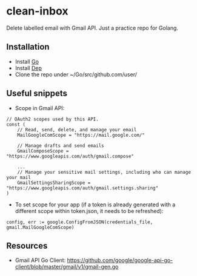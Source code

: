 # clean-inbox
Delete labelled email with Gmail API. Just a practice repo for Golang. 


## Installation 
- Install [Go](https://stackoverflow.com/questions/12843063/install-go-with-brew-and-running-the-gotour)  
- Install [Dep](https://golang.github.io/dep/docs/installation.html) 
- Clone the repo under ~/Go/src/github.com/user/ 

## Useful snippets 
- Scope in Gmail API: 
```
// OAuth2 scopes used by this API.
const (
	// Read, send, delete, and manage your email
	MailGoogleComScope = "https://mail.google.com/"

	// Manage drafts and send emails
	GmailComposeScope = "https://www.googleapis.com/auth/gmail.compose"

    ... 
	// Manage your sensitive mail settings, including who can manage your mail
	GmailSettingsSharingScope = "https://www.googleapis.com/auth/gmail.settings.sharing"
)
```
- To set scope for your app (if a token is already generated with a different scope within token.json, it needs to be refreshed): 
```
config, err := google.ConfigFromJSON(credentials_file, gmail.MailGoogleComScope)
``` 

## Resources
- Gmail API Go Client: https://github.com/google/google-api-go-client/blob/master/gmail/v1/gmail-gen.go 

